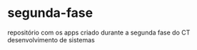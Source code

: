 # segunda-fase
repositório com os apps criado durante a segunda fase do CT desenvolvimento de sistemas
